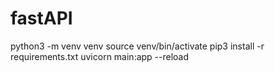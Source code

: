 # fastAPI
python3 -m venv venv
source venv/bin/activate
pip3 install -r requirements.txt
uvicorn main:app --reload